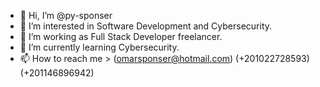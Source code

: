 - 👋 Hi, I’m @py-sponser
- 👀 I’m interested in Software Development and Cybersecurity.
- 💞️ I’m working as Full Stack Developer freelancer.
- 🌱 I’m currently learning Cybersecurity.
- 📫 How to reach me > (omarsponser@hotmail.com) (+201022728593) (+201146896942)

<!---
py-sponser/py-sponser is a ✨ special ✨ repository because its `README.md` (this file) appears on your GitHub profile.
You can click the Preview link to take a look at your changes.
--->

